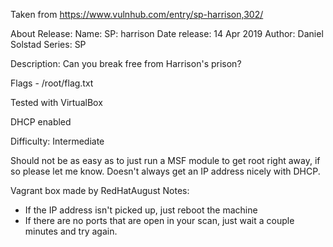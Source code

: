 Taken from https://www.vulnhub.com/entry/sp-harrison,302/ 

About Release:
    Name: SP: harrison
    Date release: 14 Apr 2019
    Author: Daniel Solstad
    Series: SP

Description:
Can you break free from Harrison's prison?

Flags - /root/flag.txt

Tested with VirtualBox

DHCP enabled

Difficulty: Intermediate

Should not be as easy as to just run a MSF module to get root right away, if so please let me know.
Doesn't always get an IP address nicely with DHCP.

Vagrant box made by RedHatAugust
Notes:
  - If the IP address isn't picked up, just reboot the machine
  - If there are no ports that are open in your scan, just wait a couple minutes and try again.
